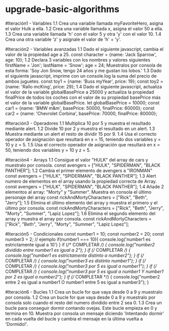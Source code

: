 ﻿# upgrade-basic-algorithms

#Iteración1 - Variables
  1.1 Crea una variable llamada myFavoriteHero, asigna el valor Hulk a ella.
  1.2 Crea una variable llamada x, asigna el valor 50 a ella.
  1.3 Crea una variable llamada 'h' con el valor 5 y otra 'y' con el valor 10. 
  1.4 Crea una otra variable 'z' y asignale el valor de 'h' + 'y'.

#Iteración2 - Variables avanzadas
  1.1 Dado el siguiente javascript, cambia el valor de la propiedad age a 25.
    const character = {name: 'Jack Sparrow', age: 10};
  1.2 Declara 3 variables con los nombres y valores siguientes 
	  firstName = 'Jon'; 
  	lastName = 'Snow'; 
	  age = 24; 
    Muestralos por consola de esta forma: 
	    'Soy Jon Snow, tengo 24 años y me gustan los lobos.'
  1.3 Dado el siguiente javascript, imprime con un console.log la suma del precio de ambos juguetes.
    const toy1 = {name: 'Buss myYear', price: 19};
    const toy2 = {name: 'Rallo mcKing', price: 29};
  1.4 Dado el siguiente javascript, actualiza el valor de la variable globalBasePrice a 25000 y actualiza la propiedad finalPrice de      todos los coches con el valor de su propiedad basePrice más el valor de la variable globalBasePrice.
    let globalBasePrice = 10000;
    const car1 = {name: 'BMW m&m', basePrice: 50000, finalPrice: 60000};
    const car2 = {name: 'Chevrolet Corbina', basePrice: 70000, finalPrice: 80000};

#Iteración3 - Operadores
  1.1 Multiplica 10 por 5 y muestra el resultado mediante alert.
  1.2 Divide 10 por 2 y muestra el resultado en un alert.
  1.3 Muestra mediante un alert el resto de dividir 15 por 9.
  1.4 Usa el correcto operador de asignación que resultará en x = 15, teniendo dos variables y = 10 y z = 5.
  1.5 Usa el correcto operador de asignación que resultará en x = 50, teniendo dos variables y = 10 y z = 5.

#Iteración4 - Arrays
  1.1 Consigue el valor "HULK" del array de cars y muestralo por consola.
    const avengers = ["HULK", "SPIDERMAN", "BLACK PANTHER"];
  1.2 Cambia el primer elemento de avengers a "IRONMAN"
    const avengers = ["HULK", "SPIDERMAN", "BLACK PANTHER"];
  1.3 Alert numero de elementos en el array usando la propiedad correcta de Array.
    const avengers = ["HULK", "SPIDERMAN", "BLACK PANTHER"];
  1.4 Añade 2 elementos al array: "Morty" y "Summer". 
    Muestra en consola el último personaje del array
    const rickAndMortyCharacters = ["Rick", "Beth", "Jerry"];
  1.5 Elimina el último elemento del array y muestra el primero y el último por consola.
    const rickAndMortyCharacters = ["Rick", "Beth", "Jerry", "Morty", "Summer", "Lapiz Lopez"];
  1.6 Elimina el segundo elemento del array y muestra el array por consola.
    const rickAndMortyCharacters = ["Rick", "Beth", "Jerry", "Morty", "Summer", "Lapiz Lopez"];

#Iteración5 - Condicionales
    const number1 = 10;
    const number2 = 20;
    const number3 = 2;
    // ejemplo
        if(number1 === 10){
          console.log('number1 es estrictamente igual a 10')
         }
        if (/* COMPLETAR */) {
          console.log("number2 dividido entre number1 es igual a 2");
         }
        if (/* COMPLETAR */) {
          console.log("number1 es estrictamente distinto a number2");
         }
        if (/* COMPLETAR */) {
        console.log("number3 es distinto number1");
        }
        if (/* COMPLETAR */) {
        console.log("number3 por 5 es igual a number1");
        }
        if (/* COMPLETAR */) {
        console.log("number3 por 5 es igual a number1 Y number1 por 2 es igual a number2");
        }
        if (/* COMPLETAR */) {
        console.log("number2 entre 2 es igual a number1 O number1 entre 5 es igual a number3");
        }

#Iteración6 - Bucles
  1.1 Crea un bucle for que vaya desde 0 a 9 y muestralo por consola.
  1.2 Crea un bucle for que vaya desde 0 a 9 y muestralo por consola solo cuando el resto del numero dividido entre 2 sea 0.
  1.3 Crea un bucle para conseguir dormir contando ovejas. Este bucle empieza en 0 y termina en 10. 
    Muestra por consola un mensaje diciendo 'Intentando dormir' en cada vuelta del bucle y cambia el mensaje en la última vuelta a      'Dormido!'.

